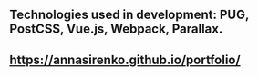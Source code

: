 ## Technologies used in development: PUG, PostCSS, Vue.js, Webpack, Parallax.
## https://annasirenko.github.io/portfolio/
